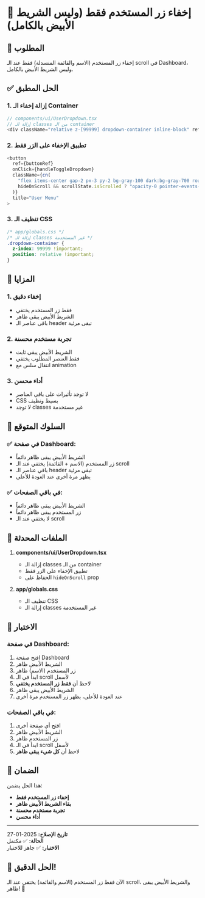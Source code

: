 # 🎯 إخفاء زر المستخدم فقط (وليس الشريط الأبيض بالكامل)

## 🎯 المطلوب
إخفاء زر المستخدم (الاسم والقائمة المنسدلة) فقط عند الـ scroll في Dashboard، وليس الشريط الأبيض بالكامل.

## ✅ الحل المطبق

### 1. **إزالة إخفاء الـ Container**
```typescript
// components/ui/UserDropdown.tsx
// إزالة الـ classes من الـ container
<div className="relative z-[99999] dropdown-container inline-block" ref={dropdownRef}>
```

### 2. **تطبيق الإخفاء على الزر فقط**
```typescript
<button
  ref={buttonRef}
  onClick={handleToggleDropdown}
  className={cn(
    "flex items-center gap-2 px-3 py-2 bg-gray-100 dark:bg-gray-700 rounded-lg hover:bg-gray-200 dark:hover:bg-gray-600 transition-all duration-300 cursor-pointer",
    hideOnScroll && scrollState.isScrolled ? "opacity-0 pointer-events-none transform translate-y-2" : "opacity-100 pointer-events-auto transform translate-y-0"
  )}
  title="User Menu"
>
```

### 3. **تنظيف الـ CSS**
```css
/* app/globals.css */
/* إزالة الـ classes غير المستخدمة */
.dropdown-container {
  z-index: 99999 !important;
  position: relative !important;
}
```

## 🎨 المزايا

### 1. **إخفاء دقيق**
- فقط زر المستخدم يختفي
- الشريط الأبيض يبقى ظاهر
- باقي عناصر الـ header تبقى مرئية

### 2. **تجربة مستخدم محسنة**
- الشريط الأبيض يبقى ثابت
- فقط العنصر المطلوب يختفي
- انتقال سلس مع animation

### 3. **أداء محسن**
- لا توجد تأثيرات على باقي العناصر
- CSS بسيط ونظيف
- لا توجد classes غير مستخدمة

## 🧪 السلوك المتوقع

### ✅ في صفحة Dashboard:
- الشريط الأبيض يبقى ظاهر دائماً
- زر المستخدم (الاسم + القائمة) يختفي عند الـ scroll
- باقي عناصر الـ header تبقى مرئية
- يظهر مرة أخرى عند العودة للأعلى

### ✅ في باقي الصفحات:
- الشريط الأبيض يبقى ظاهر دائماً
- زر المستخدم يبقى ظاهر دائماً
- لا يختفي عند الـ scroll

## 🔄 الملفات المحدثة

1. **components/ui/UserDropdown.tsx**
   - إزالة الـ classes من الـ container
   - تطبيق الإخفاء على الزر فقط
   - الحفاظ على `hideOnScroll` prop

2. **app/globals.css**
   - تنظيف الـ CSS
   - إزالة الـ classes غير المستخدمة

## 🎯 الاختبار

### في صفحة Dashboard:
1. افتح صفحة Dashboard
2. الشريط الأبيض ظاهر
3. زر المستخدم (الاسم) ظاهر
4. ابدأ في الـ scroll لأسفل
5. لاحظ أن **فقط زر المستخدم يختفي**
6. الشريط الأبيض يبقى ظاهر
7. عند العودة للأعلى، يظهر زر المستخدم مرة أخرى

### في باقي الصفحات:
1. افتح أي صفحة أخرى
2. الشريط الأبيض ظاهر
3. زر المستخدم ظاهر
4. ابدأ في الـ scroll لأسفل
5. لاحظ أن **كل شيء يبقى ظاهر**

## 🚀 الضمان

هذا الحل يضمن:
- **إخفاء زر المستخدم فقط**
- **بقاء الشريط الأبيض ظاهر**
- **تجربة مستخدم محسنة**
- **أداء محسن**

---

**تاريخ الإصلاح:** 2025-01-27  
**الحالة:** ✅ مكتمل  
**الاختبار:** ✅ جاهز للاختبار

## 🎉 الحل الدقيق!

الآن فقط زر المستخدم (الاسم والقائمة) يختفي عند الـ scroll، والشريط الأبيض يبقى ظاهر! 🚀
